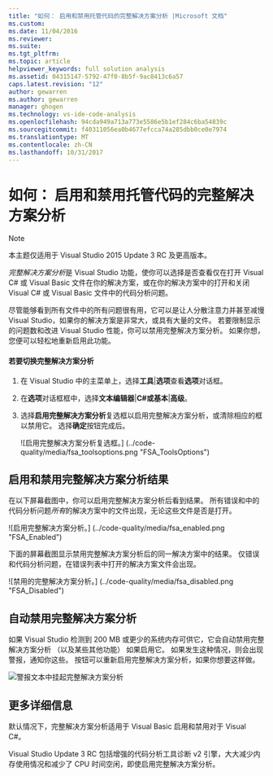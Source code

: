 ```yaml
---
title: "如何： 启用和禁用托管代码的完整解决方案分析 |Microsoft 文档"
ms.custom: 
ms.date: 11/04/2016
ms.reviewer: 
ms.suite: 
ms.tgt_pltfrm: 
ms.topic: article
helpviewer_keywords: full solution analysis
ms.assetid: 04315147-5792-47f0-8b5f-9ac8413c6a57
caps.latest.revision: "12"
author: gewarren
ms.author: gewarren
manager: ghogen
ms.technology: vs-ide-code-analysis
ms.openlocfilehash: 94cda949a713a773e5586e5b1ef284c6ba54839c
ms.sourcegitcommit: f40311056ea0b4677efcca74a285dbb0ce0e7974
ms.translationtype: MT
ms.contentlocale: zh-CN
ms.lasthandoff: 10/31/2017
---
```

# <a name="how-to-enable-and-disable-full-solution-analysis-for-managed-code"></a>如何： 启用和禁用托管代码的完整解决方案分析
> [!NOTE]
>  本主题仅适用于 Visual Studio 2015 Update 3 RC 及更高版本。  
  
 *完整解决方案分析*是 Visual Studio 功能，使你可以选择是否查看仅在打开 Visual C# 或 Visual Basic 文件在你的解决方案，或在你的解决方案中的打开和关闭 Visual C# 或 Visual Basic 文件中的代码分析问题。  
  
 尽管能够看到所有文件中的所有问题很有用，它可以是让人分散注意力并甚至减慢 Visual Studio，如果你的解决方案是非常大，或具有大量的文件。  若要限制显示的问题数和改进 Visual Studio 性能，你可以禁用完整解决方案分析。 如果你想，您便可以轻松地重新启用此功能。  
  
#### <a name="to-toggle-full-solution-analysis"></a>若要切换完整解决方案分析  
  
1.  在 Visual Studio 中的主菜单上，选择**工具**&#124;**选项**查看**选项**对话框。  
  
2.  在**选项**对话框框中，选择**文本编辑器**&#124;**C#**或**基本**&#124;**高级**。  
  
3.  选择**启用完整解决方案分析**复选框以启用完整解决方案分析，或清除相应的框以禁用它。 选择**确定**按钮完成后。  
  
     ![启用完整解决方案分析复选框。] (../code-quality/media/fsa_toolsoptions.png "FSA_ToolsOptions")  
  
## <a name="results-of-enabling-and-disabling-full-solution-analysis"></a>启用和禁用完整解决方案分析结果  
 在以下屏幕截图中，你可以启用完整解决方案分析后看到结果。 所有错误和中的代码分析问题*所有*的解决方案中的文件出现，无论这些文件是否是打开。  
  
 ![启用完整解决方案分析。] (../code-quality/media/fsa_enabled.png "FSA_Enabled")  
  
 下面的屏幕截图显示禁用完整解决方案分析后的同一解决方案中的结果。 仅错误和代码分析问题，在错误列表中打开的解决方案文件会出现。  
  
 ![禁用的完整解决方案分析。] (../code-quality/media/fsa_disabled.png "FSA_Disabled")  
  
## <a name="automatically-disabling-full-solution-analysis"></a>自动禁用完整解决方案分析  
 如果 Visual Studio 检测到 200 MB 或更少的系统内存可供它，它会自动禁用完整解决方案分析 （以及某些其他功能） 如果启用它。 如果发生这种情况，则会出现警报，通知你这些。 按钮可以重新启用完整解决方案分析，如果你想要这样做。  
  
 ![警报文本中挂起完整解决方案分析](../code-quality/media/fsa_alert.png "FSA_Alert")  
  
## <a name="additional-details"></a>更多详细信息  
 默认情况下，完整解决方案分析适用于 Visual Basic 启用和禁用对于 Visual C#。  
  
 Visual Studio Update 3 RC 包括增强的代码分析工具诊断 v2 引擎，大大减少内存使用情况和减少了 CPU 时间空闲，即使启用完整解决方案分析。